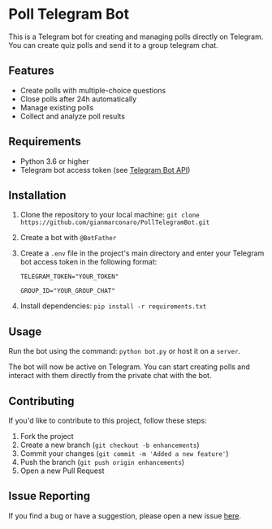 # Poll Telegram Bot

This is a Telegram bot for creating and managing polls directly on Telegram. You can create quiz polls and send it to a group telegram chat.

## Features

- Create polls with multiple-choice questions
- Close polls after 24h automatically
- Manage existing polls
- Collect and analyze poll results

## Requirements

- Python 3.6 or higher
- Telegram bot access token (see [Telegram Bot API](https://core.telegram.org/bots/api))

## Installation
1. Clone the repository to your local machine: `git clone https://github.com/gianmarconaro/PollTelegramBot.git`
2. Create a bot with `@BotFather`
3. Create a `.env` file in the project's main directory and enter your Telegram bot access token in the following format:
   
   `TELEGRAM_TOKEN="YOUR_TOKEN"`
   
   `GROUP_ID="YOUR_GROUP_CHAT"`
4. Install dependencies: `pip install -r requirements.txt`

## Usage

Run the bot using the command: `python bot.py` or host it on a `server`.

The bot will now be active on Telegram. You can start creating polls and interact with them directly from the private chat with the bot.

## Contributing

If you'd like to contribute to this project, follow these steps:

1. Fork the project
2. Create a new branch (`git checkout -b enhancements`)
3. Commit your changes (`git commit -m 'Added a new feature'`)
4. Push the branch (`git push origin enhancements`)
5. Open a new Pull Request

## Issue Reporting

If you find a bug or have a suggestion, please open a new issue [here](https://github.com/gianmarconaro/PollTelegramBot/issues).

